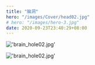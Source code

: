 ```yaml
---
title: "脑洞"
hero: "/images/Cover/head02.jpg"
# hero: "/images/hero-3.jpg"
date: 2020-09-23T23:40:29+08:00
---
```


!['brain_hole02.jpg'](/images/brain_hole/brain_hole01.jpg)

!['brain_hole02.jpg'](/images/brain_hole/brain_hole02.jpg)
